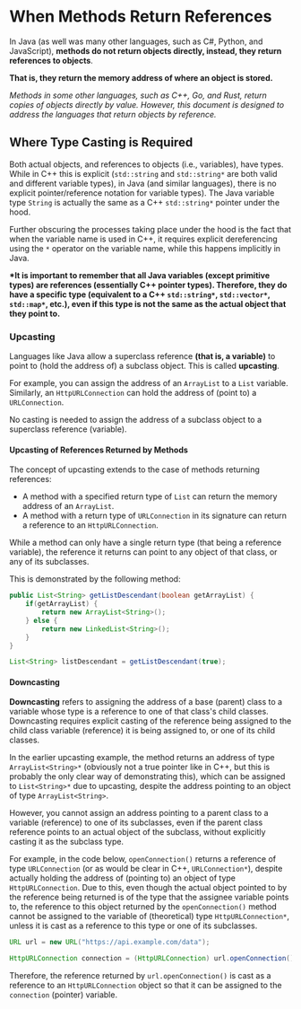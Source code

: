 # When Methods Return References

In Java (as well was many other languages, such as C#, Python, and JavaScript), **methods do not return objects directly, instead, they return references to objects**.

**That is, they return the memory address of where an object is stored.**

*Methods in some other languages, such as C++, Go, and Rust, return copies of objects directly by value. However, this document is designed to address the languages that return objects by reference.*

## Where Type Casting is Required

Both actual objects, and references to objects (i.e., variables), have types. While in C++ this is explicit (`std::string` and `std::string*` are both valid and different variable types), in Java (and similar languages), there is no explicit pointer/reference notation for variable types). The Java variable type `String` is actually the same as a C++ `std::string*` pointer under the hood.

Further obscuring the processes taking place under the hood is the fact that when the variable name is used in C++, it requires explicit dereferencing using the `*` operator on the variable name, while this happens implicitly in Java.

**\*It is important to remember that all Java variables (except primitive types) are references (essentially C++ pointer types). Therefore, they do have a specific type (equivalent to a C++ `std::string*`, `std::vector*`, `std::map*`, etc.), even if this type is not the same as the actual object that they point to.**

### Upcasting

Languages like Java allow a superclass reference **(that is, a variable)** to point to (hold the address of) a subclass object. This is called **upcasting**.

For example, you can assign the address of an `ArrayList` to a `List` variable. Similarly, an `HttpURLConnection` can hold the address of (point to) a `URLConnection`.

No casting is needed to assign the address of a subclass object to a superclass reference (variable).

#### Upcasting of References Returned by Methods

The concept of upcasting extends to the case of methods returning references:

* A method with a specified return type of `List` can return the memory address of an `ArrayList`.
* A method with a return type of `URLConnection` in its signature can return a reference to an `HttpURLConnection`.

While a method can only have a single return type (that being a reference variable), the reference it returns can point to any object of that class, or any of its subclasses.

This is demonstrated by the following method:

```java
public List<String> getListDescendant(boolean getArrayList) {
    if(getArrayList) {
        return new ArrayList<String>();
    } else {
        return new LinkedList<String>();
    }
}

List<String> listDescendant = getListDescendant(true);
```

#### Downcasting

**Downcasting** refers to assigning the address of a base (parent) class to a variable whose type is a reference to one of that class's child classes. Downcasting requires explicit casting of the reference being assigned to the child class variable (reference) it is being assigned to, or one of its child classes.

In the earlier upcasting example, the method returns an address of type `ArrayList<String>*` (obviously not a true pointer like in C++, but this is probably the only clear way of demonstrating this), which can be assigned to `List<String>*` due to upcasting, despite the address pointing to an object of type `ArrayList<String>`.

However, you cannot assign an address pointing to a parent class to a variable (reference) to one of its subclasses, even if the parent class reference points to an actual object of the subclass, without explicitly casting it as the subclass type.

For example, in the code below, `openConnection()` returns a reference of type `URLConnection` (or as would be clear in C++, `URLConnection*`), despite actually holding the address of (pointing to) an object of type `HttpURLConnection`. Due to this, even though the actual object pointed to by the reference being returned is of the type that the assignee variable points to, the reference to this object returned by the `openConnection()` method cannot be assigned to the variable of (theoretical) type `HttpURLConnection*`, unless it is cast as a reference to this type or one of its subclasses.

```java
URL url = new URL("https://api.example.com/data");

HttpURLConnection connection = (HttpURLConnection) url.openConnection();
```

Therefore, the reference returned by `url.openConnection()` is cast as a reference to an `HttpURLConnection` object so that it can be assigned to the `connection` (pointer) variable.
